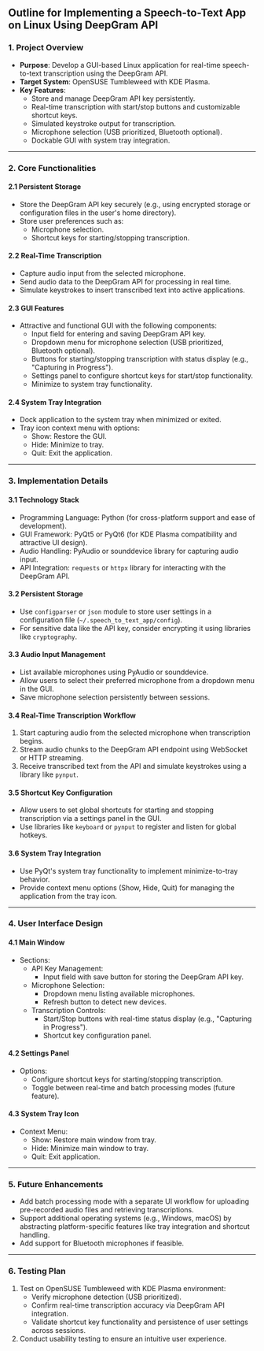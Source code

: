 ## Outline for Implementing a Speech-to-Text App on Linux Using DeepGram API

### **1. Project Overview**
- **Purpose**: Develop a GUI-based Linux application for real-time speech-to-text transcription using the DeepGram API.
- **Target System**: OpenSUSE Tumbleweed with KDE Plasma.
- **Key Features**:
  - Store and manage DeepGram API key persistently.
  - Real-time transcription with start/stop buttons and customizable shortcut keys.
  - Simulated keystroke output for transcription.
  - Microphone selection (USB prioritized, Bluetooth optional).
  - Dockable GUI with system tray integration.

---

### **2. Core Functionalities**

#### **2.1 Persistent Storage**
- Store the DeepGram API key securely (e.g., using encrypted storage or configuration files in the user's home directory).
- Store user preferences such as:
  - Microphone selection.
  - Shortcut keys for starting/stopping transcription.

#### **2.2 Real-Time Transcription**
- Capture audio input from the selected microphone.
- Send audio data to the DeepGram API for processing in real time.
- Simulate keystrokes to insert transcribed text into active applications.

#### **2.3 GUI Features**
- Attractive and functional GUI with the following components:
  - Input field for entering and saving DeepGram API key.
  - Dropdown menu for microphone selection (USB prioritized, Bluetooth optional).
  - Buttons for starting/stopping transcription with status display (e.g., "Capturing in Progress").
  - Settings panel to configure shortcut keys for start/stop functionality.
  - Minimize to system tray functionality.

#### **2.4 System Tray Integration**
- Dock application to the system tray when minimized or exited.
- Tray icon context menu with options:
  - Show: Restore the GUI.
  - Hide: Minimize to tray.
  - Quit: Exit the application.

---

### **3. Implementation Details**

#### **3.1 Technology Stack**
- Programming Language: Python (for cross-platform support and ease of development).
- GUI Framework: PyQt5 or PyQt6 (for KDE Plasma compatibility and attractive UI design).
- Audio Handling: PyAudio or sounddevice library for capturing audio input.
- API Integration: `requests` or `httpx` library for interacting with the DeepGram API.

#### **3.2 Persistent Storage**
- Use `configparser` or `json` module to store user settings in a configuration file (`~/.speech_to_text_app/config`).
- For sensitive data like the API key, consider encrypting it using libraries like `cryptography`.

#### **3.3 Audio Input Management**
- List available microphones using PyAudio or sounddevice.
- Allow users to select their preferred microphone from a dropdown menu in the GUI.
- Save microphone selection persistently between sessions.

#### **3.4 Real-Time Transcription Workflow**
1. Start capturing audio from the selected microphone when transcription begins.
2. Stream audio chunks to the DeepGram API endpoint using WebSocket or HTTP streaming.
3. Receive transcribed text from the API and simulate keystrokes using a library like `pynput`.

#### **3.5 Shortcut Key Configuration**
- Allow users to set global shortcuts for starting and stopping transcription via a settings panel in the GUI.
- Use libraries like `keyboard` or `pynput` to register and listen for global hotkeys.

#### **3.6 System Tray Integration**
- Use PyQt's system tray functionality to implement minimize-to-tray behavior.
- Provide context menu options (Show, Hide, Quit) for managing the application from the tray icon.

---

### **4. User Interface Design**

#### **4.1 Main Window**
- Sections:
  - API Key Management:
    - Input field with save button for storing the DeepGram API key.
  - Microphone Selection:
    - Dropdown menu listing available microphones.
    - Refresh button to detect new devices.
  - Transcription Controls:
    - Start/Stop buttons with real-time status display (e.g., "Capturing in Progress").
    - Shortcut key configuration panel.

#### **4.2 Settings Panel**
- Options:
  - Configure shortcut keys for starting/stopping transcription.
  - Toggle between real-time and batch processing modes (future feature).

#### **4.3 System Tray Icon**
- Context Menu:
  - Show: Restore main window from tray.
  - Hide: Minimize main window to tray.
  - Quit: Exit application.

---

### **5. Future Enhancements**
- Add batch processing mode with a separate UI workflow for uploading pre-recorded audio files and retrieving transcriptions.
- Support additional operating systems (e.g., Windows, macOS) by abstracting platform-specific features like tray integration and shortcut handling.
- Add support for Bluetooth microphones if feasible.

---

### **6. Testing Plan**
1. Test on OpenSUSE Tumbleweed with KDE Plasma environment:
   - Verify microphone detection (USB prioritized).
   - Confirm real-time transcription accuracy via DeepGram API integration.
   - Validate shortcut key functionality and persistence of user settings across sessions.
2. Conduct usability testing to ensure an intuitive user experience.

 